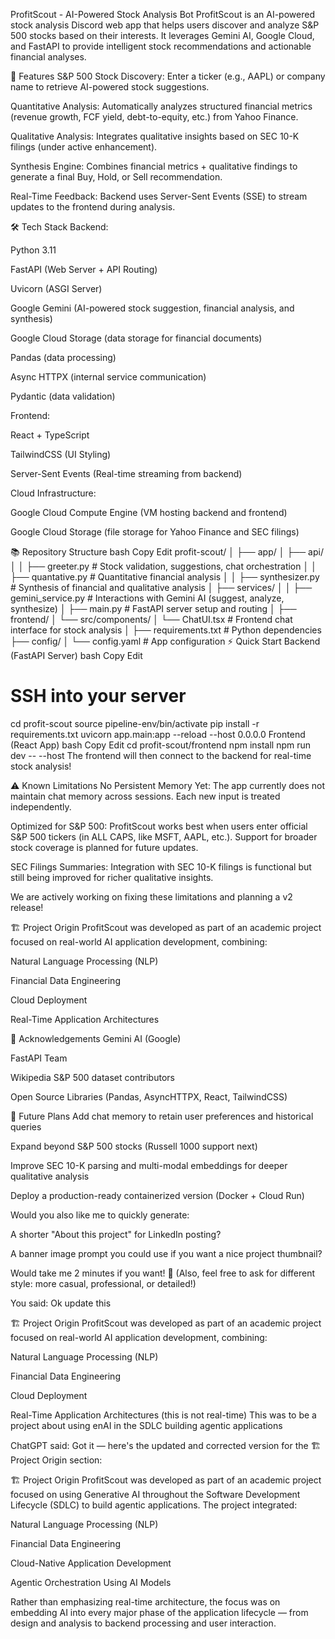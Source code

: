 ProfitScout - AI-Powered Stock Analysis Bot
ProfitScout is an AI-powered stock analysis Discord web app that helps users discover and analyze S&P 500 stocks based on their interests.
It leverages Gemini AI, Google Cloud, and FastAPI to provide intelligent stock recommendations and actionable financial analyses.

🚀 Features
S&P 500 Stock Discovery: Enter a ticker (e.g., AAPL) or company name to retrieve AI-powered stock suggestions.

Quantitative Analysis: Automatically analyzes structured financial metrics (revenue growth, FCF yield, debt-to-equity, etc.) from Yahoo Finance.

Qualitative Analysis: Integrates qualitative insights based on SEC 10-K filings (under active enhancement).

Synthesis Engine: Combines financial metrics + qualitative findings to generate a final Buy, Hold, or Sell recommendation.

Real-Time Feedback: Backend uses Server-Sent Events (SSE) to stream updates to the frontend during analysis.

🛠️ Tech Stack
Backend:

Python 3.11

FastAPI (Web Server + API Routing)

Uvicorn (ASGI Server)

Google Gemini (AI-powered stock suggestion, financial analysis, and synthesis)

Google Cloud Storage (data storage for financial documents)

Pandas (data processing)

Async HTTPX (internal service communication)

Pydantic (data validation)

Frontend:

React + TypeScript

TailwindCSS (UI Styling)

Server-Sent Events (Real-time streaming from backend)

Cloud Infrastructure:

Google Cloud Compute Engine (VM hosting backend and frontend)

Google Cloud Storage (file storage for Yahoo Finance and SEC filings)

📚 Repository Structure
bash
Copy
Edit
profit-scout/
│
├── app/
│   ├── api/
│   │   ├── greeter.py         # Stock validation, suggestions, chat orchestration
│   │   ├── quantative.py       # Quantitative financial analysis
│   │   ├── synthesizer.py      # Synthesis of financial and qualitative analysis
│   ├── services/
│   │   ├── gemini_service.py   # Interactions with Gemini AI (suggest, analyze, synthesize)
│   ├── main.py                 # FastAPI server setup and routing
│
├── frontend/
│   └── src/components/
│       └── ChatUI.tsx          # Frontend chat interface for stock analysis
│
├── requirements.txt            # Python dependencies
├── config/
│   └── config.yaml             # App configuration
⚡ Quick Start
Backend (FastAPI Server)
bash
Copy
Edit
# SSH into your server
cd profit-scout
source pipeline-env/bin/activate
pip install -r requirements.txt
uvicorn app.main:app --reload --host 0.0.0.0
Frontend (React App)
bash
Copy
Edit
cd profit-scout/frontend
npm install
npm run dev -- --host
The frontend will then connect to the backend for real-time stock analysis!

⚠️ Known Limitations
No Persistent Memory Yet: The app currently does not maintain chat memory across sessions. Each new input is treated independently.

Optimized for S&P 500: ProfitScout works best when users enter official S&P 500 tickers (in ALL CAPS, like MSFT, AAPL, etc.). Support for broader stock coverage is planned for future updates.

SEC Filings Summaries: Integration with SEC 10-K filings is functional but still being improved for richer qualitative insights.

We are actively working on fixing these limitations and planning a v2 release!

🏗️ Project Origin
ProfitScout was developed as part of an academic project focused on real-world AI application development, combining:

Natural Language Processing (NLP)

Financial Data Engineering

Cloud Deployment

Real-Time Application Architectures

👏 Acknowledgements
Gemini AI (Google)

FastAPI Team

Wikipedia S&P 500 dataset contributors

Open Source Libraries (Pandas, AsyncHTTPX, React, TailwindCSS)

🎯 Future Plans
Add chat memory to retain user preferences and historical queries

Expand beyond S&P 500 stocks (Russell 1000 support next)

Improve SEC 10-K parsing and multi-modal embeddings for deeper qualitative analysis

Deploy a production-ready containerized version (Docker + Cloud Run)

Would you also like me to quickly generate:

A shorter "About this project" for LinkedIn posting?

A banner image prompt you could use if you want a nice project thumbnail?

Would take me 2 minutes if you want! 🎯
(Also, feel free to ask for different style: more casual, professional, or detailed!)






You said:
Ok update this 

🏗️ Project Origin
ProfitScout was developed as part of an academic project focused on real-world AI application development, combining:

Natural Language Processing (NLP)

Financial Data Engineering

Cloud Deployment

Real-Time Application Architectures (this is not real-time) This was to be a project about using enAI in the SDLC building agentic applications


ChatGPT said:
Got it — here's the updated and corrected version for the 🏗️ Project Origin section:

🏗️ Project Origin
ProfitScout was developed as part of an academic project focused on using Generative AI throughout the Software Development Lifecycle (SDLC) to build agentic applications.
The project integrated:

Natural Language Processing (NLP)

Financial Data Engineering

Cloud-Native Application Development

Agentic Orchestration Using AI Models

Rather than emphasizing real-time architecture, the focus was on embedding AI into every major phase of the application lifecycle — from design and analysis to backend processing and user interaction.
